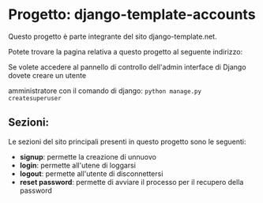 # Progetto: django-template-accounts
Questo progetto è parte integrante del sito django-template.net.

Potete trovare la pagina relativa a questo progetto al seguente indirizzo: 

Se volete accedere al pannello di controllo dell'admin interface di Django dovete creare un utente 

amministratore con il comando di django:  `python manage.py createsuperuser`


## Sezioni: 
Le sezioni del sito principali presenti in questo progetto sono le seguenti:
- **signup**: permette la creazione di unnuovo
- **login**: permette all'utene di loggarsi
- **logout**: permette all'utente di disconnettersi
- **reset password**: permette di avviare il processo per il recupero della password
